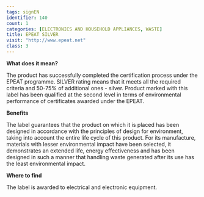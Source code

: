 ```yaml
---
tags: signEN
identifier: 140
count: 1
categories: [ELECTRONICS AND HOUSEHOLD APPLIANCES, WASTE]
title: EPEAT SILVER
visit: "http://www.epeat.net"
class: 3
---
```

**What does it mean?**

The product has successfully completed the certification process under the EPEAT programme. SILVER rating means that it meets all the required criteria and 50-75% of additional ones - silver. Product marked with this label has been qualified at the second level in terms of environmental performance of certificates awarded under the EPEAT.

**Benefits**

The label guarantees that the product on which it is placed has been designed in accordance with the principles of design for environment, taking into account the entire life cycle of this product. For its manufacture, materials with lesser environmental impact have been selected, it demonstrates an extended life, energy effectiveness and has been designed in such a manner that handling waste generated after its use has the least environmental impact.

**Where to find**

The label is awarded to electrical and electronic equipment.